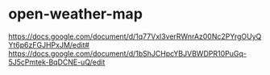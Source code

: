 # open-weather-map
https://docs.google.com/document/d/1q77Vxl3verRWnrAz00Nc2PYrgOUyQYt6p6zFGJHPxJM/edit#
https://docs.google.com/document/d/1bShJCHpcYBJVBWDPR10PuGq-5J5cPmtek-BqDCNE-uQ/edit
